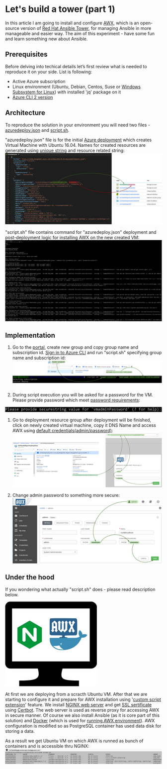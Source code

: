 # Let's build a tower (part 1)

In this article I am going to install and configure [AWX](https://github.com/ansible/awx), which is an open-source version of [Red Hat Ansible Tower](https://www.ansible.com/products/tower), for managing Ansible in more manageable and easier way. The aim of this experiment - have some fun and learn something new about Ansible.

## Prerequisites

Before delving into techical details let’s first review what is needed to reproduce it on your side. List is following:
* Active Azure subscription
* Linux environment (Ubuntu, Debian, Centos, Suse or [Windows Subsystem for Linux](https://docs.microsoft.com/en-us/windows/wsl/install-win10)) with installed 'jq' package on it
* [Azure CLI 2 version](https://docs.microsoft.com/en-us/cli/azure/install-azure-cli?view=azure-cli-latest)

## Architecture

To reproduce the solution in your environment you will need two files - [azuredeploy.json](azuredeploy.json) and [script.sh](script.sh). 

"azuredeploy.json" file is for the initial [Azure deployment](https://docs.microsoft.com/en-us/azure/azure-resource-manager/resource-group-template-deploy-cli) which creates Virtual Machine with Ubuntu 16.04. Names for created resources are generated using [unique string](https://docs.microsoft.com/en-us/azure/azure-resource-manager/resource-group-template-functions-string#uniquestring) and resource related string:
![Azure Deployment Template](/images/ansible-tower/depoyment.png)

"script.sh" file contains command for "azuredeploy.json" deployment and post-deployment logic for installing AWX on the new created VM:
![script.sh](/images/ansible-tower/script_sh.PNG)

## Implementation

1. Go to the [portal](https://portal.azure.com), create new group and copy group name and subscription id. [Sign in to Azure CLI](https://docs.microsoft.com/en-us/cli/azure/authenticate-azure-cli?view=azure-cli-latest#sign-in-with-credentials-on-the-command-line) and run "script.sh" specifying group name and subscription id:
![Running the script](/images/ansible-tower/script_exec.png)

1. During script execution you will be asked for a password for the VM. Please provide password which meet [password requirements](https://docs.microsoft.com/en-us/azure/virtual-machines/windows/faq#what-are-the-password-requirements-when-creating-a-vm):

![Password](/images/ansible-tower/password.png)

1. Go to deployment resource group after deployment will be finished, click on newly created virtual machine, copy it DNS Name and access AWX using [default credentials(admin/password)](https://docs.ansible.com/ansible-tower/latest/html/quickstart/login_superuser.html):
![VM DNS name](/images/ansible-tower/get_dns_name.png) 

1. Change admin password to something more secure:
![Password change](/images/ansible-tower/change_admin_password.png)

## Under the hood

If you wondering what actually "script.sh" does - please read description below.

![Overview](/images/ansible-tower/result.png) 

At first we are deploying from a scracth Ubuntu VM. After that we are starting to configure it and prepare for AWX installation using '[custom script extension](https://docs.microsoft.com/en-us/azure/virtual-machines/extensions/custom-script-linux)' feature. We install [NGINX web server](https://nginx.org/en/) and get [SSL sertificate](https://letsencrypt.org/how-it-works/) using [Certbot](https://certbot.eff.org/lets-encrypt/ubuntuxenial-apache.html). The web server is used as reverse proxy for accessing AWX in secure manner. Of course we also install Ansible (as it is core part of this solution) and [Docker](https://docs.docker.com/get-started/) (which is used for [running AWX environment](https://github.com/ansible/awx/blob/devel/INSTALL.md#docker-or-docker-compose)). AWX configuration is modified so as PostgreSQL container has used data disk for storing a data.

As a result we get Ubuntu VM on which AWX is runned as bunch of containers and is accessible thru NGINX:
![Docker](/images/ansible-tower/docker_containers.png) 
